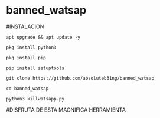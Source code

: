 # banned_watsap



#INSTALACION
```
apt upgrade && apt update -y 
```
```
pkg install python3
```
```
pkg install pip
```
```
pip install setuptools
```
```
git clone https://github.com/absoluteb31ng/banned_watsap
```
```
cd banned_watsap
```
```
python3 killwatsapp.py
```

#DISFRUTA DE ESTA MAGNIFICA HERRAMIENTA 
